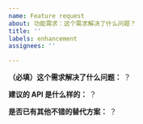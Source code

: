 ```yaml
---
name: Feature request
about: 功能需求：这个需求解决了什么问题？
title: ''
labels: enhancement
assignees: ''

---
```


**（必填）这个需求解决了什么问题：**
？

**建议的 API 是什么样的：**
？

**是否已有其他不错的替代方案：**
？
